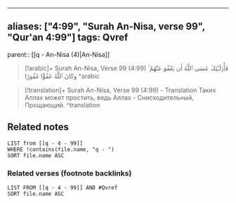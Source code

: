 
---
aliases: ["4:99", "Surah An-Nisa, verse 99", "Qur'an 4:99"]
tags: Qvref
---

parent:: [[q - An-Nisa (4)|An-Nisa]]

> [!arabic]+ Surah An-Nisa, Verse 99 (4:99)
> <span class="quran-arabic">فَأُو۟لَـٰٓئِكَ عَسَى ٱللَّهُ أَن يَعْفُوَ عَنْهُمْ ۚ وَكَانَ ٱللَّهُ عَفُوًّا غَفُورًا</span>
^arabic

> [!translation]+ Surah An-Nisa, Verse 99 (4:99) - Translation
> Таких Аллах может простить, ведь Аллах - Снисходительный, Прощающий.
^translation



## Related notes
```dataview
LIST from [[q - 4 - 99]]
WHERE !contains(file.name, "q - ")
SORT file.name ASC
```

### Related verses (footnote backlinks)
```dataview
LIST FROM [[q - 4 - 99]] AND #Qvref
SORT file.name ASC
```

